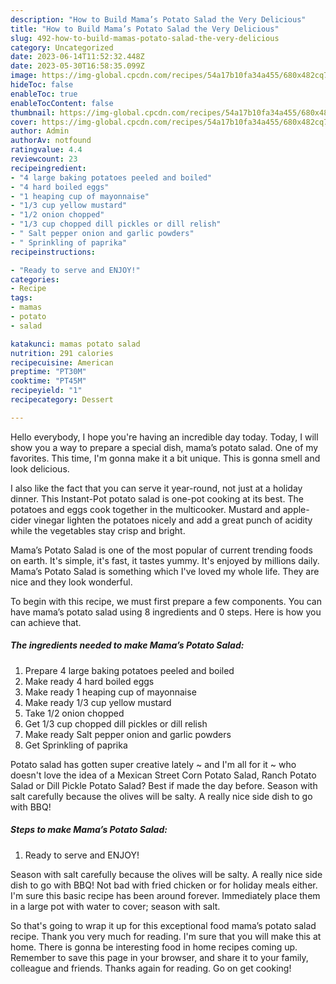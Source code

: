 ```yaml
---
description: "How to Build Mama’s Potato Salad the Very Delicious"
title: "How to Build Mama’s Potato Salad the Very Delicious"
slug: 492-how-to-build-mamas-potato-salad-the-very-delicious
category: Uncategorized
date: 2023-06-14T11:52:32.448Z
date: 2023-05-30T16:58:35.099Z
image: https://img-global.cpcdn.com/recipes/54a17b10fa34a455/680x482cq70/mamas-potato-salad-recipe-main-photo.jpg
hideToc: false
enableToc: true
enableTocContent: false
thumbnail: https://img-global.cpcdn.com/recipes/54a17b10fa34a455/680x482cq70/mamas-potato-salad-recipe-main-photo.jpg
cover: https://img-global.cpcdn.com/recipes/54a17b10fa34a455/680x482cq70/mamas-potato-salad-recipe-main-photo.jpg
author: Admin
authorAv: notfound
ratingvalue: 4.4
reviewcount: 23
recipeingredient:
- "4 large baking potatoes peeled and boiled"
- "4 hard boiled eggs"
- "1 heaping cup of mayonnaise"
- "1/3 cup yellow mustard"
- "1/2 onion chopped"
- "1/3 cup chopped dill pickles or dill relish"
- " Salt pepper onion and garlic powders"
- " Sprinkling of paprika"
recipeinstructions:

- "Ready to serve and ENJOY!"
categories:
- Recipe
tags:
- mamas
- potato
- salad

katakunci: mamas potato salad 
nutrition: 291 calories
recipecuisine: American
preptime: "PT30M"
cooktime: "PT45M"
recipeyield: "1"
recipecategory: Dessert

---
```



Hello everybody, I hope you're having an incredible day today. Today, I will show you a way to prepare a special dish, mama’s potato salad. One of my favorites. This time, I'm gonna make it a bit unique. This is gonna smell and look delicious.

I also like the fact that you can serve it year-round, not just at a holiday dinner. This Instant-Pot potato salad is one-pot cooking at its best. The potatoes and eggs cook together in the multicooker. Mustard and apple-cider vinegar lighten the potatoes nicely and add a great punch of acidity while the vegetables stay crisp and bright.

Mama’s Potato Salad is one of the most popular of current trending foods on earth. It's simple, it's fast, it tastes yummy. It's enjoyed by millions daily. Mama’s Potato Salad is something which I've loved my whole life. They are nice and they look wonderful.


To begin with this recipe, we must first prepare a few components. You can have mama’s potato salad using 8 ingredients and 0 steps. Here is how you can achieve that.

<!--inarticleads1-->

##### The ingredients needed to make Mama’s Potato Salad:

1. Prepare 4 large baking potatoes peeled and boiled
1. Make ready 4 hard boiled eggs
1. Make ready 1 heaping cup of mayonnaise
1. Make ready 1/3 cup yellow mustard
1. Take 1/2 onion chopped
1. Get 1/3 cup chopped dill pickles or dill relish
1. Make ready  Salt pepper onion and garlic powders
1. Get  Sprinkling of paprika


Potato salad has gotten super creative lately ~ and I&#39;m all for it ~ who doesn&#39;t love the idea of a Mexican Street Corn Potato Salad, Ranch Potato Salad or Dill Pickle Potato Salad? Best if made the day before. Season with salt carefully because the olives will be salty. A really nice side dish to go with BBQ! 

<!--inarticleads2-->

##### Steps to make Mama’s Potato Salad:


1. Ready to serve and ENJOY!

Season with salt carefully because the olives will be salty. A really nice side dish to go with BBQ! Not bad with fried chicken or for holiday meals either. I&#39;m sure this basic recipe has been around forever. Immediately place them in a large pot with water to cover; season with salt. 

So that's going to wrap it up for this exceptional food mama’s potato salad recipe. Thank you very much for reading. I'm sure that you will make this at home. There is gonna be interesting food in home recipes coming up. Remember to save this page in your browser, and share it to your family, colleague and friends. Thanks again for reading. Go on get cooking!

